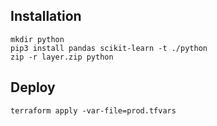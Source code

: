 ## Installation

```
mkdir python
pip3 install pandas scikit-learn -t ./python
zip -r layer.zip python
```

## Deploy

```
terraform apply -var-file=prod.tfvars
```

